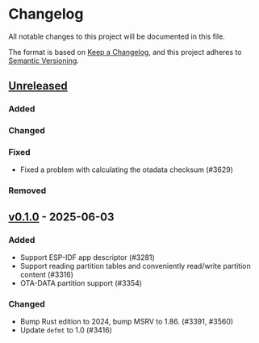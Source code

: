 # Changelog

All notable changes to this project will be documented in this file.

The format is based on [Keep a Changelog](https://keepachangelog.com/en/1.0.0/),
and this project adheres to [Semantic Versioning](https://semver.org/spec/v2.0.0.html).

## [Unreleased]

### Added


### Changed


### Fixed

- Fixed a problem with calculating the otadata checksum (#3629)

### Removed


## [v0.1.0] - 2025-06-03

### Added

- Support ESP-IDF app descriptor (#3281)
- Support reading partition tables and conveniently read/write partition content (#3316)
- OTA-DATA partition support (#3354)

### Changed

- Bump Rust edition to 2024, bump MSRV to 1.86. (#3391, #3560)
- Update `defmt` to 1.0 (#3416)

[v0.1.0]: https://github.com/esp-rs/esp-hal/releases/tag/esp-bootloader-esp-idf-v0.1.0
[Unreleased]: https://github.com/esp-rs/esp-hal/compare/esp-bootloader-esp-idf-v0.1.0...HEAD
